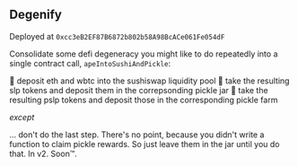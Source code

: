 ## Degenify

Deployed at `0xcc3eB2EF87B6872b802b58A98BcACe061Fe054dF`

Consolidate some defi degeneracy you might like to do repeatedly into a single contract call, `apeIntoSushiAndPickle`:

🦧 deposit eth and wbtc into the sushiswap liquidity pool
🦧 take the resulting slp tokens and deposit them in the correpsonding pickle jar
🦧 take the resulting pslp tokens and deposit those in the corresponding pickle farm

_*except*_

... don't do the last step. There's no point, because you didn't write a function to claim pickle rewards. So just leave them in the jar until you do that. In v2. Soon™️.
